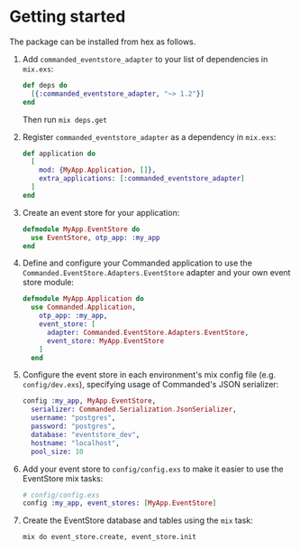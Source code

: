 # Getting started

The package can be installed from hex as follows.

1. Add `commanded_eventstore_adapter` to your list of dependencies in `mix.exs`:

    ```elixir
    def deps do
      [{:commanded_eventstore_adapter, "~> 1.2"}]
    end
    ```

    Then run `mix deps.get`
    
2. Register `commanded_eventstore_adapter` as a dependency in `mix.exs`:

    ```elixir
    def application do
      [
        mod: {MyApp.Application, []},
        extra_applications: [:commanded_eventstore_adapter]
      ]
    end
    ```

3. Create an event store for your application:

    ```elixir
    defmodule MyApp.EventStore do
      use EventStore, otp_app: :my_app
    end
    ```

4. Define and configure your Commanded application to use the `Commanded.EventStore.Adapters.EventStore` adapter and your own event store module:

    ```elixir
    defmodule MyApp.Application do
      use Commanded.Application,
        otp_app: :my_app,
        event_store: [
          adapter: Commanded.EventStore.Adapters.EventStore,
          event_store: MyApp.EventStore
        ]
      end
    ```

5. Configure the event store in each environment's mix config file (e.g. `config/dev.exs`), specifying usage of Commanded's JSON serializer:

    ```elixir
    config :my_app, MyApp.EventStore,
      serializer: Commanded.Serialization.JsonSerializer,
      username: "postgres",
      password: "postgres",
      database: "eventstore_dev",
      hostname: "localhost",
      pool_size: 10
    ```

6. Add your event store to `config/config.exs` to make it easier to use the EventStore mix tasks:

    ```elixir
    # config/config.exs
    config :my_app, event_stores: [MyApp.EventStore]
    ```

7. Create the EventStore database and tables using the `mix` task:

    ```shell
    mix do event_store.create, event_store.init
    ```
